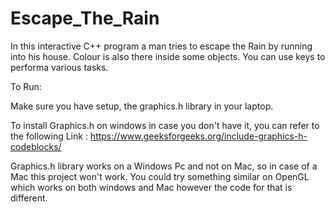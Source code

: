 # Escape_The_Rain

In this interactive C++ program a man tries to escape the Rain by running into his house. Colour is also there inside some objects. You can use keys to performa various tasks.


To Run:

Make sure you have setup, the graphics.h library in your laptop.

To install Graphics.h on windows in case you don't have it, you can refer to the following Link :
https://www.geeksforgeeks.org/include-graphics-h-codeblocks/


Graphics.h library works on a Windows Pc and not on Mac, so in case of a Mac this project won't work. You could try something similar on OpenGL which works on both windows and Mac however the code for that is different. 

 
